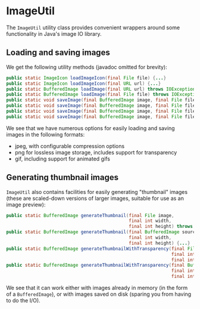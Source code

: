 # ImageUtil

The `ImageUtil` utility class provides convenient wrappers around some functionality in Java's image IO library.

## Loading and saving images

We get the following utility methods (javadoc omitted for brevity):

```java
public static ImageIcon loadImageIcon(final File file) {...}
public static ImageIcon loadImageIcon(final URL url) {...}
public static BufferedImage loadImage(final URL url) throws IOException {...}
public static BufferedImage loadImage(final File file) throws IOException {...}
public static void saveImage(final BufferedImage image, final File file) throws IOException {...}
public static void saveImage(final BufferedImage image, final File file, float compressionQuality) {...}
public static void saveImage(final BufferedImage image, final File file, ImageWriteParam writeParam) {...}
public static void saveImage(final BufferedImage image, final File file, ImageWriter writer, ImageWriteParam writeParam) {...}
```

We see that we have numerous options for easily loading and saving images in the following formats:
- jpeg, with configurable compression options
- png for lossless image storage, includes support for transparency
- gif, including support for animated gifs

## Generating thumbnail images

`ImageUtil` also contains facilities for easily generating "thumbnail" images (these are scaled-down versions
of larger images, suitable for use as an image preview):

```java
public static BufferedImage generateThumbnail(final File image,
                                              final int width,
                                              final int height) throws IOException {...}
public static BufferedImage generateThumbnail(final BufferedImage sourceImage,
                                              final int width,
                                              final int height) {...}
public static BufferedImage generateThumbnailWithTransparency(final File image,
                                                              final int width,
                                                              final int height) throws IOException {...}
public static BufferedImage generateThumbnailWithTransparency(final BufferedImage sourceImage,
                                                              final int width,
                                                              final int height) {...}
```

We see that it can work either with images already in memory (in the form of a `BufferedImage`), or with
images saved on disk (sparing you from having to do the I/O).
